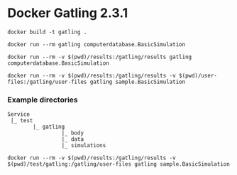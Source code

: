 # Docker Gatling 2.3.1

    docker build -t gatling .

    docker run --rm gatling computerdatabase.BasicSimulation

    docker run --rm -v $(pwd)/results:/gatling/results gatling computerdatabase.BasicSimulation

    docker run --rm -v $(pwd)/results:/gatling/results -v $(pwd)/user-files:/gatling/user-files gatling sample.BasicSimulation

### Example directories

    Service
     |_ test
        	|_ gatling
    			     |_ body
    			     |_ data
    			     |_ simulations

    docker run --rm -v $(pwd)/results:/gatling/results -v $(pwd)/test/gatling:/gatling/user-files gatling sample.BasicSimulation
